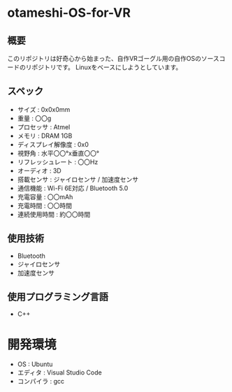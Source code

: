 # otameshi-OS-for-VR

## 概要
このリポジトリは好奇心から始まった、自作VRゴーグル用の自作OSのソースコードのリポジトリです。
Linuxをベースにしようとしています。

## スペック
- サイズ : 0x0x0mm
- 重量 : 〇〇g
- プロセッサ : Atmel
- メモリ : DRAM 1GB
- ディスプレイ解像度 : 0x0
- 視野角 : 水平〇〇°x垂直〇〇°
- リフレッシュレート : 〇〇Hz
- オーディオ : 3D
- 搭載センサ : ジャイロセンサ / 加速度センサ
- 通信機能 : Wi-Fi 6E対応 / Bluetooth 5.0
- 充電容量 : 〇〇mAh
- 充電時間 : 〇〇時間
- 連続使用時間 : 約〇〇時間

## 使用技術
- Bluetooth
- ジャイロセンサ
- 加速度センサ

## 使用プログラミング言語
- C++

# 開発環境
- OS : Ubuntu
- エディタ : Visual Studio Code
- コンパイラ : gcc

